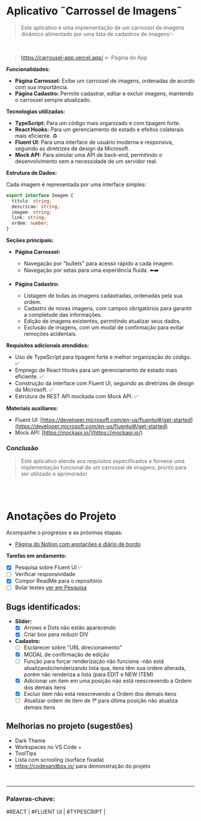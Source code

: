  # Aplicativo ˜Carrossel de Imagens˜

> Este aplicativo é uma implementação de um carrossel de imagens dinâmico alimentado por uma lista de cadastros de imagens✨

<br>

> https://carrousel-app.vercel.app/ <- Página do App

**Funcionalidades:**

* **Página Carrossel:** Exibe um carrossel de imagens, ordenadas de acordo com sua importância. 
* **Página Cadastro:** Permite cadastrar, editar e excluir imagens, mantendo o carrossel sempre atualizado. ️

**Tecnologias utilizadas:**

* **TypeScript:** Para um código mais organizado e com tipagem forte. 
* **React Hooks:** Para um gerenciamento de estado e efeitos colaterais mais eficiente. ♻️
* **Fluent UI:** Para uma interface de usuário moderna e responsiva, seguindo as diretrizes de design da Microsoft. 
* **Mock API:** Para simular uma API de back-end, permitindo o desenvolvimento sem a necessidade de um servidor real. 

**Estrutura de Dados:**

Cada imagem é representada por uma interface simples:

```typescript
export interface Imagem {
  titulo: string;
  descricao: string;
  imagem: string;
  link: string;
  ordem: number;
}
```

**Seções principais:**

* **Página Carrossel:** 
    * Navegação por "bullets" para acesso rápido a cada imagem. 
    * Navegação por setas para uma experiência fluida. ⬅️➡️
    

* **Página Cadastro:** ️
    * Listagem de todas as imagens cadastradas, ordenadas pela sua ordem.
    * Cadastro de novas imagens, com campos obrigatórios para garantir a completude das informações.
    * Edição de imagens existentes, permitindo atualizar seus dados.
    * Exclusão de imagens, com um modal de confirmação para evitar remoções acidentais.

**Requisitos adicionais atendidos:**

* Uso de TypeScript para tipagem forte e melhor organização do código.  ✅
* Emprego de React Hooks para um gerenciamento de estado mais eficiente. ✅
* Construção da interface com Fluent UI, seguindo as diretrizes de design da Microsoft. ✅
* Estrutura de REST API mockada com Mock API. ✅

**Materiais auxiliares:**

* Fluent UI: [https://developer.microsoft.com/en-us/fluentui#/get-started](https://developer.microsoft.com/en-us/fluentui#/get-started)  
* Mock API: [https://mockapi.io/](https://mockapi.io/)  


### Conclusão

> Este aplicativo atende aos requisitos especificados e fornece uma implementação funcional de um carrossel de imagens, pronto para ser utilizado e aprimorado!

<br>
<br>

# Anotações do Projeto

Acompanhe o progresso e as próximas etapas:

* [Página do Notion com anotações e diário de bordo](https://jpdosher.notion.site/SharePrime-teste-Carrossel-86d26fa071914db795a51f44ad0de406?pvs=4)  

**Tarefas em andamento:**

- [x] Pesquisa sobre Fluent UI  ✅
- [ ] Verificar responsividade 
- [x] Compor ReadMe para o repositório 
- [ ] Bolar testes [ver em Pesquisa](https://www.notion.so/Pesquisa-50f0f5b1897348408d4bf8d602a51161?pvs=21) 

## Bugs identificados:

* **Slider:**
    - [x] Arrows e Dots não estão aparecendo 
    - [x] Criar box para reduzir DIV 
* **Cadastro:**
    - [ ] Esclarecer sobre "URL direcionamento" 
    - [x] MODAL de confirmação de edição
     - [ ]  Função para forçar renderização não funciona -não está atualizando/renderizando lista qua, itens têm sua ordem alterada, porém não renderiza a lista (para EDIT e NEW ITEM)
     - [x]  Adicionar um item em uma posição não está reescrevendo a Ordem dos demais itens
     - [x]  Excluir item não está reescrevendo a Ordem dos demais itens
     - [ ]  Atualizar ordem de item de 1º para última posição não atualiza demais itens

## Melhorias no projeto (sugestões)

- Dark Theme
- Workspaces no VS Code +
- ToolTips
- Lista com scrooling (surface fixada)
- https://codesandbox.io/ para demonstração do projeto


<br>

---

### Palavras-chave:

#REACT |
#FLUENT UI |
#TYPESCRIPT | 